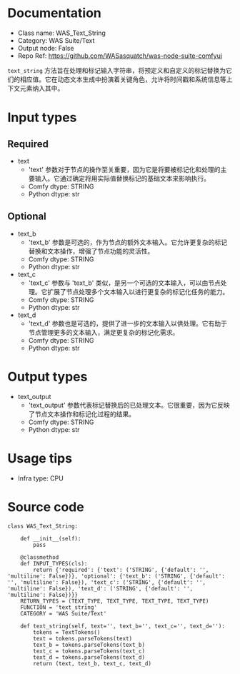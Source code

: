 # Documentation
- Class name: WAS_Text_String
- Category: WAS Suite/Text
- Output node: False
- Repo Ref: https://github.com/WASasquatch/was-node-suite-comfyui

`text_string` 方法旨在处理和标记输入字符串，将预定义和自定义的标记替换为它们的相应值。它在动态文本生成中扮演着关键角色，允许将时间戳和系统信息等上下文元素纳入其中。

# Input types
## Required
- text
    - 'text' 参数对于节点的操作至关重要，因为它是将要被标记化和处理的主要输入。它通过确定将用实际值替换标记的基础文本来影响执行。
    - Comfy dtype: STRING
    - Python dtype: str
## Optional
- text_b
    - 'text_b' 参数是可选的，作为节点的额外文本输入。它允许更复杂的标记替换和文本操作，增强了节点功能的灵活性。
    - Comfy dtype: STRING
    - Python dtype: str
- text_c
    - 'text_c' 参数与 'text_b' 类似，是另一个可选的文本输入，可以由节点处理。它扩展了节点处理多个文本输入以进行更复杂的标记化任务的能力。
    - Comfy dtype: STRING
    - Python dtype: str
- text_d
    - 'text_d' 参数也是可选的，提供了进一步的文本输入以供处理。它有助于节点管理更多的文本输入，满足更复杂的标记化需求。
    - Comfy dtype: STRING
    - Python dtype: str

# Output types
- text_output
    - 'text_output' 参数代表标记替换后的已处理文本。它很重要，因为它反映了节点文本操作和标记化过程的结果。
    - Comfy dtype: STRING
    - Python dtype: str

# Usage tips
- Infra type: CPU

# Source code
```
class WAS_Text_String:

    def __init__(self):
        pass

    @classmethod
    def INPUT_TYPES(cls):
        return {'required': {'text': ('STRING', {'default': '', 'multiline': False})}, 'optional': {'text_b': ('STRING', {'default': '', 'multiline': False}), 'text_c': ('STRING', {'default': '', 'multiline': False}), 'text_d': ('STRING', {'default': '', 'multiline': False})}}
    RETURN_TYPES = (TEXT_TYPE, TEXT_TYPE, TEXT_TYPE, TEXT_TYPE)
    FUNCTION = 'text_string'
    CATEGORY = 'WAS Suite/Text'

    def text_string(self, text='', text_b='', text_c='', text_d=''):
        tokens = TextTokens()
        text = tokens.parseTokens(text)
        text_b = tokens.parseTokens(text_b)
        text_c = tokens.parseTokens(text_c)
        text_d = tokens.parseTokens(text_d)
        return (text, text_b, text_c, text_d)
```